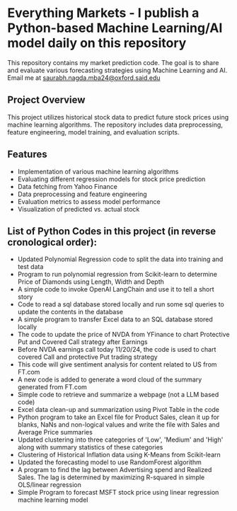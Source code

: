 # Everything Markets - I publish a Python-based Machine Learning/AI model daily on this repository

This repository contains my market prediction code. The goal is to share and evaluate various forecasting strategies using Machine Learning and AI.
Email me at saurabh.nagda.mba24@oxford.said.edu 

## Project Overview

This project utilizes historical stock data to predict future stock prices using machine learning algorithms. The repository includes data preprocessing, feature engineering, model training, and evaluation scripts.

## Features 
- Implementation of various machine learning algorithms
- Evaluating different regression models for stock price prediction
- Data fetching from Yahoo Finance
- Data preprocessing and feature engineering
- Evaluation metrics to assess model performance
- Visualization of predicted vs. actual stock

## List of Python Codes in this project (in reverse cronological order):
- Updated Polynomial Regression code to split the data into training and test data
- Program to run polynomial regression from Scikit-learn to determine Price of Diamonds using Length, Width and Depth
- A simple code to invoke OpenAI LangChain and use it to tell a short story
- Code to read a sql database stored locally and run some sql queries to update the contents in the database
- A simple program to transfer Excel data to an SQL database stored locally 
- The code to update the price of NVDA from YFinance to chart Protective Put and Covered Call strategy after Earnings
- Before NVDA earnings call today 11/20/24, the code is used to chart covered Call and protective Put trading strategy 
- This code will give sentiment analysis for content related to US from FT.com
- A new code is added to generate a word cloud of the summary generated from FT.com
- Simple code to retrieve and summarize a webpage (not a LLM based code)
- Excel data clean-up and summarization using Pivot Table in the code
- Python program to take an Excel file for Product Sales, clean it up for blanks, NaNs and non-logical values and write the file with Sales and Average Price summaries
- Updated clustering into three categories of 'Low', 'Medium' and 'High' along with summary statistics of these categories
- Clustering of Historical Inflation data using K-Means from Scikit-learn
- Updated the forecasting model to use RandomForest algorithm
- A program to find the lag between Advertising spend and Realized Sales. The lag is determined by maximizing R-squared in simple OLS/linear regression
- Simple Program to forecast MSFT stock price using linear regression machine learning model
